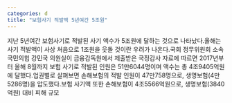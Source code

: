 ```yaml
---
categories: d
title: "보험사기 적발액 5년여간 5조원"
---
```

지난 5년여간 보험사기로 적발된 사기 액수가 5조원에 달하는 것으로 나타났다.올해는 사기 적발액이 사상 처음으로 1조원을 웃돌 것이란 우려가 나온다.국회 정무위원회 소속 국민의힘 강민국 의원실이 금융감독원에서 제출받은 국정감사 자료에 따르면 2017년부터 올해 8월까지 보험 사기로 적발된 인원은 51만6044명이며 액수는 총 4조9405억원에 달했다.업권별로 살펴보면 손해보험의 적발 인원이 47만758명으로, 생명보험(4만5286명)을 압도했다.보험 사기액 또한 손해보험이 4조5566억원으로, 생명보험(3840억원) 대비 피해 규모